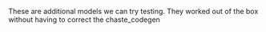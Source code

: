 These are additional models we can try testing. They worked out of the box without having to correct the chaste_codegen